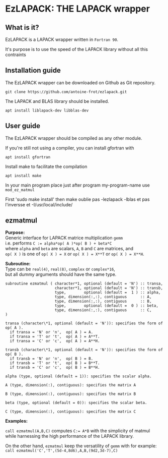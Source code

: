 # EzLAPACK: THE LAPACK wrapper

## What is it?

EzLAPACK is a LAPACK wrapper written in `Fortran 90`.

It's purpose is to use the speed of the LAPACK library without all this contraints

## Installation guide

The EzLAPACK wrapper can be downloaded on Github as Git repository.
```
git clone https://github.com/antoine-frot/ezlapack.git
```
The LAPACK and BLAS library should be installed.
```
apt install liblapack-dev libblas-dev
```
## User guide
The EzLAPACK wrapper should be compiled as any other module.

If you're still not using a compiler, you can install gfortran with
```
apt install gfortran
```
Install make to facilitate the compilation
```
apt install make
```
In your main program place just after program my-program-name
use `mod_ez_matmul`

First 'sudo make install' then make oublie pas -lezlapack -lblas et pas l'inversse et -I/usr/local/include/
## ezmatmul 
**Purpose:**                                                                       
Generic interface for LAPACK matrice multiplication `gemm`                    
i.e. performs `C := alpha*op( A )*op( B ) + beta*C`                              
where `alpha` and `beta` are scalars, `A`, `B` and `C` are matrices, and                 
`op( X )` is one of `op( X ) = X` or `op( X ) = X**T` or `op( X ) = X**H`.

**Subroutine:**                                                                    
Type can be `real(4)`, `real(8)`, `complex` or `complex*16`,                           
but all dummy arguments should have the same type.                             
```                                                                              
subroutine ezmatmul ( character*1, optional (default = 'N') :: transa,         
                      character*1, optional (default = 'N') :: transb,         
                      type,        optional (default =  1 ) :: alpha,          
                      type, dimension(:,:), contiguous      :: A,              
                      type, dimension(:,:), contiguous      :: B,              
                      type,        optional (default =  0 ) :: beta,           
                      type, dimension(:,:), contiguous      :: C,              
)                                                                              
```                                                                               
```                                                                               
transa (character\*1, optional (default = 'N')): specifies the form of op( A ). 
  if transa = 'N' or 'n',  op( A ) = A.                                        
  if transa = 'T' or 't',  op( A ) = A**T.                                     
  if transa = 'C' or 'c',  op( A ) = A**H.                                     
                                                                               
transb (character\*1, optional (default = 'N')): specifies the form of op( B ). 
  if transb = 'N' or 'n',  op( B ) = B.                                        
  if transb = 'T' or 't',  op( B ) = B**T.                                     
  if transb = 'C' or 'c',  op( B ) = B**H.                                     
                                                                               
alpha (type, optional (default = 1)): specifies the scalar alpha.              
                                                                               
A (type, dimension(:), contiguous): specifies the matrix A                     
                                                                               
B (type, dimension(:), contiguous): specifies the matrix B                     
                                                                               
beta (type, optional (default = 0)): specifies the scalar beta.                
                                                                               
C (type, dimension(:), contiguous): specifies the matrix C                     
```                                                                               

**Examples:**                                                                     
                                                                               
`call ezmatmul(A,B,C)` computes `C:= A*B` with the simplicity of matmul            
while harnessing the high performance of the LAPACK library.                   
                                                                               
On the other hand, `ezmatmul` keep the versatility of `gemm` with for example:     
`call ezmatmul('C','T',(5d-4,8d6),A,B,(9d2,3d-7),C)`                             
